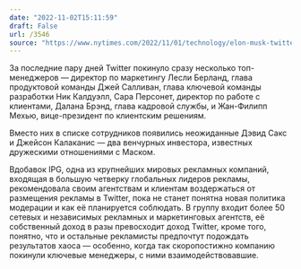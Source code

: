```yaml
---
date: "2022-11-02T15:11:59"
draft: False
url: /3546
source: "https://www.nytimes.com/2022/11/01/technology/elon-musk-twitter-advertisers.html"
---
```


За последние пару дней Twitter покинуло сразу несколько топ-менеджеров — директор по маркетингу Лесли Берланд, глава продуктовой команды Джей Салливан, глава ключевой команды разработки Ник Калдуэлл, Сара Персонет, директор по работе с клиентами, Далана Брэнд, глава кадровой службы, и Жан-Филипп Мехью, вице-президент по клиентским решениям.

Вместо них в списке сотрудников появились неожиданные Дэвид Сакс и Джейсон Калаканис — два венчурных инвестора, известных дружескими отношениями с Маском. 

Вдобавок IPG, одна из крупнейших мировых рекламных компаний, входящая в большую четверку глобальных лидеров рекламы, рекомендовала своим агентствам и клиентам воздержаться от размещения рекламы в Twitter, пока не станет понятна новая политика модерации и как её планируется соблюдать. В группу входит более 50 сетевых и независимых рекламных и маркетинговых агентств, её собственный доход в разы превосходит доход Twitter, кроме того, понятно, что и остальные рекламисты предпочтут подождать результатов хаоса — особенно, когда так скоропостижно компанию покинули ключевые менеджеры, с ними взаимодействовавшие.

